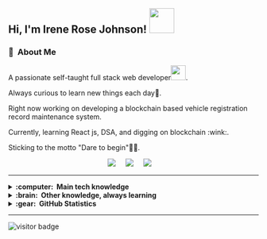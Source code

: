 <h2> Hi, I'm Irene Rose Johnson! <img src="https://media.giphy.com/media/mGcNjsfWAjY5AEZNw6/giphy.gif" width="50"></h2>

### :space_invader: &nbsp;About Me
<p>A passionate self-taught full stack web developer<img src="https://media.giphy.com/media/WUlplcMpOCEmTGBtBW/giphy.gif" width="30">. </p>
<p>Always curious to learn new things each day🌱.</p>
<p>Right now working on developing a blockchain based vehicle registration record maintenance system.</p>
<p>Currently, learning React js, DSA, and digging on blockchain :wink:.</p>
<p>Sticking to the motto "Dare to begin"🦸‍♀️.</p>

<p align="center">
  <a href="mailto:jirenerose@gmail.com?subject=Olá%20Bruno%20Tacca"><img src="https://img.shields.io/badge/gmail-%23D14836.svg?&style=for-the-badge&logo=gmail&logoColor=white" /></a>&nbsp;&nbsp;&nbsp;&nbsp;
  <a href="https://www.linkedin.com/in/irene-rose-johnson/"><img src="https://img.shields.io/badge/linkedin-%230077B5.svg?&style=for-the-badge&logo=linkedin&logoColor=white" /></a>&nbsp;&nbsp;&nbsp;&nbsp;
  <a href="https://twitter.com/IreneRoseJohns2"><img src="https://img.shields.io/badge/twitter-%231DA1F2.svg?&style=for-the-badge&logo=twitter&logoColor=white" /></a>&nbsp;&nbsp;&nbsp;&nbsp;
</p>

<hr/>

<details>
  <summary><b>:computer: &nbsp;Main tech knowledge</b></summary>
  <br/>

![Java](https://img.shields.io/badge/Java-007396.svg?&style=flat&logo=java&logoColor=white)&nbsp;
![C](https://img.shields.io/badge/C-007396.svg?&style=flat&logo=c&logoColor=white)&nbsp;
![Python](https://img.shields.io/badge/PYTHON-007396.svg?&style=flat&logo=python&logoColor=white)&nbsp;

![HTML5](https://img.shields.io/badge/HTML5-E34F26.svg?&style=flat&logo=html5&logoColor=white)&nbsp;
![CSS3](https://img.shields.io/badge/CSS3-%231572B6.svg?&style=flat&logo=css3&logoColor=white)&nbsp;
![JavaScript](https://img.shields.io/badge/JAVASCRIPT-323330.svg?&style=flat&logo=javascript&logoColor=%23F7DF1E)&nbsp;
![PHP](https://img.shields.io/badge/PHP-777BB4.svg?&style=flat&logo=php&logoColor=white)&nbsp;\
![MySQL](https://img.shields.io/badge/MARIADB-4479A1.svg?&style=flat&logo=mariadb&logoColor=white)&nbsp;

![Django](https://img.shields.io/badge/DJANGO-0095D5.svg?&style=flat&logo=django&logoColor=white)&nbsp;
![React](https://img.shields.io/badge/REACT-0095D5.svg?&style=flat&logo=react&logoColor=white)&nbsp;
![JQuery](https://img.shields.io/badge/JQUERY-0769AD.svg?&style=flat&logo=jquery&logoColor=white)&nbsp;
![AJAX](https://img.shields.io/badge/AJAX-0095D5.svg?&style=flat&logo=ajax&logoColor=white)&nbsp;
![.NET](https://img.shields.io/badge/.NET-4479A1.svg?&style=flat&logo=.net&logoColor=white)&nbsp;

![GCP](https://img.shields.io/badge/GOOGLE%20CLOUD%20PLATAFORM-4285F4.svg?&style=flat&logo=google-cloud&logoColor=white)&nbsp;

![Git](https://img.shields.io/badge/GIT-%23F05033.svg?&style=flat&logo=git&logoColor=white)&nbsp;
![GitHub](https://img.shields.io/badge/GITHUB-%23121011.svg?&style=flat&logo=github&logoColor=white)&nbsp;

![VSCode](https://img.shields.io/badge/VSCODE-007ACC.svg?&style=flat&logo=visual-studio-code)&nbsp;
![Codepen](https://img.shields.io/badge/CODEPEN-007ACC.svg?&style=flat&logo=codepen)&nbsp;

<!-- 
Java, JSF, Primefaces, Angular, Spring, Springboot, JPA/Hibernate. 
Flutter, GetX, BLoC, MobX.
GitHub, GitLab, Docker, Ansible
Kotlin, Firebase.
Ant, Maven, Gradle, 
VSCode, Eclipse, IntelliJ IDEA.
HTML, CSS, JavaScript, TypeScript.
postgresql, pgadmin, mysql, sqlite.
TDD, BDD, DDD
clean architecture, hexagonal architecture, onion architecture, mvc, mvvm.
linux
-->
</details>

<!-- 
jquery, sass
nestjs, nodejs, redis, nginx,
rest, graphql, grpc
apache kafka,
google cloud plataform, google app engine, aws
oracle, mariadb, mongodb, 
Kubernates, puppet, github actions
python, c, cpp, arduino
php, photoshop
blockchain, cryptocurrencies, cryptography, bitcoin, ethereum 
-->

<details>
  <summary><b>:brain: &nbsp;Other knowledge, always learning</b></summary>
  <br/>
  
![Figma](https://img.shields.io/badge/FIGMA-FFC0CB.svg?&style=flat&logo=figma&logoColor=black)&nbsp;
![PHOTOSHOP](https://img.shields.io/badge/PHOTOSHOP-31A8FF.svg?&style=flat&logo=adobe-photoshop&logoColor=white)&nbsp;
![ILLUSTRATOR](https://img.shields.io/badge/ILLUSTRATOR-FFAE1A.svg?&style=flat&logo=adobe-illustrator&logoColor=black)&nbsp;

</details>

<details>
  <summary><b>:gear: &nbsp;GitHub Statistics</b></summary>
  <br/>
    <p align="center">
        <img height="137px" src="https://github-readme-streak-stats.herokuapp.com/?user=IRJ2&hide_border=true&theme=nightowl" />
    </p>
    <p align="center">
        <img height="137px" src="https://github-readme-stats.vercel.app/api?username=IRJ2&hide_title=true&hide_border=true&show_icons=true&include_all_commits=true&count_private=true&line_height=21&theme=nightowl" /> <img height="137px" src="https://github-readme-stats.vercel.app/api/top-langs/?username=IRJ2&hide=html&hide_title=true&hide_border=true&layout=compact&langs_count=8&theme=nightowl" />
    </p>
</details>

<hr/>

<p align="right">

![visitor badge](https://visitor-badge.glitch.me/badge?page_id=IRJ2.visitor-badge&left_color=red&right_color=green) 

</p>


